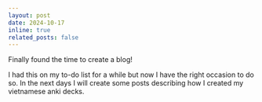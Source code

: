```yaml
---
layout: post
date: 2024-10-17
inline: true
related_posts: false
---
```


Finally found the time to create a blog!

I had this on my to-do list for a while but now I have the right occasion to do so. In the next days I will create some posts describing how I created my vietnamese anki decks.
